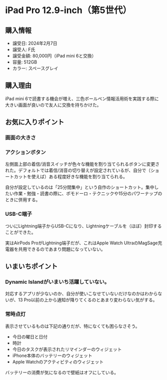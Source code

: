 # iPad Pro 12.9-inch（第5世代）
## 購入情報
- 譲受日: 2024年2月7日
- 譲受人: F氏
- 譲受金額: 80,000円（iPad mini 6と交換）
- 容量: 512GB
- カラー: スペースグレイ

## 購入理由
iPad mini 6で読書する機会が増え、三色ボールペン情報活用術を実践する際に大きい画面が良いので友人に交換を持ちかけた。

## お気に入りポイント
### 画面の大きさ


### アクションボタン
左側面上部の着信/消音スイッチが色々な機能を割り当てられるボタンに変更された。デフォルトでは着信/消音の切り替えが設定されているが、自分で（ショートカットを使えば）ある程度好きな機能を割り当てられる。

自分が設定しているのは「25分間集中」という自作のショートカット。集中したい作業・勉強・読書の際に、ポモドーロ・テクニックや15分のパワーナップのときに併用する。

### USB-C端子
ついにLightning端子からUSB-Cになり、Lightningケーブルを（ほぼ）封印することができた。

実はAirPods ProがLightning端子だが、これはApple Watch UltraのMagSage充電器を共用できるのであまり問題になっていない。

## いまいちポイント
### Dynamic Islandがいまいち活躍していない。
対応するアプリが少ないのか、自分が使いこなせていないだけなのかはわからないが、13 Pro以前の上から通知が降りてくるのとあまり変わらない気がする。

### 常時点灯
表示させているものは下記の通りだが、特になくても困らなさそう。
- 今日の曜日と日付
- 時計
- 今日のタスクが表示されたリマインダーのウィジェット
- iPhone本体のバッテリーのウィジェット
- Apple Watchのアクティビティのウィジェット

バッテリーの消費が気になるので壁紙はオフにしている。